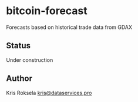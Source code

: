 # bitcoin-forecast
Forecasts based on historical trade data from GDAX

## Status

Under construction

## Author

Kris Roksela kris@dataservices.pro
